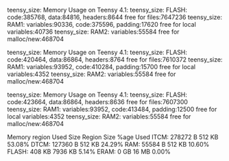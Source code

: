 <!-- Without UDP and SD Tasks -->
teensy_size: Memory Usage on Teensy 4.1:
teensy_size:   FLASH: code:385768, data:84816, headers:8644   free for files:7647236
teensy_size:    RAM1: variables:90336, code:375596, padding:17620   free for local variables:40736
teensy_size:    RAM2: variables:55584  free for malloc/new:468704

<!-- With UDP, Without SD Tasks -->
teensy_size: Memory Usage on Teensy 4.1:
teensy_size:   FLASH: code:420464, data:86864, headers:8764   free for files:7610372
teensy_size:    RAM1: variables:93952, code:410284, padding:15700   free for local variables:4352
teensy_size:    RAM2: variables:55584  free for malloc/new:468704

<!-- With UDP and SD Tasks -->
teensy_size: Memory Usage on Teensy 4.1:
teensy_size:   FLASH: code:423664, data:86864, headers:8636   free for files:7607300
teensy_size:    RAM1: variables:93952, code:413484, padding:12500   free for local variables:4352
teensy_size:    RAM2: variables:55584  free for malloc/new:468704


Memory region         Used Size  Region Size  %age Used
            ITCM:      278272 B       512 KB     53.08%
            DTCM:      127360 B       512 KB     24.29%
             RAM:       55584 B       512 KB     10.60%
           FLASH:        408 KB      7936 KB      5.14%
            ERAM:          0 GB        16 MB      0.00%